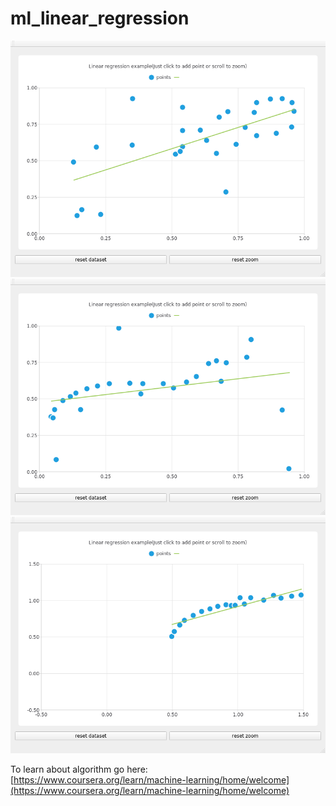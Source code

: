 # ml_linear_regression

![Image 1](https://raw.githubusercontent.com/DevAlone/ml_linear_regression/master/img/1.png)
![Image 2](https://raw.githubusercontent.com/DevAlone/ml_linear_regression/master/img/2.png)
![Image 3](https://raw.githubusercontent.com/DevAlone/ml_linear_regression/master/img/3.png)

To learn about algorithm go here: 
[https://www.coursera.org/learn/machine-learning/home/welcome](https://www.coursera.org/learn/machine-learning/home/welcome)
